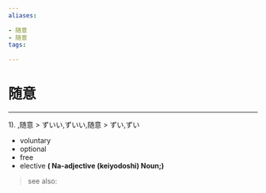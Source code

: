 ```yaml
---
aliases:
    
- 随意
- 随意
tags:
    
---
```


# 随意
---
1).
,随意 > ずいい,ずいい,随意 > ずい,ずい

- voluntary
- optional
- free
- elective
**( Na-adjective (keiyodoshi) Noun;)**
> see also: 
            